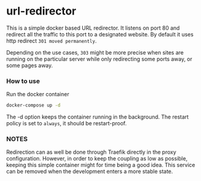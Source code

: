 # url-redirector
This is a simple docker based URL redirector. It listens on port 80 and redirect all the traffic to this port to a 
designated website. By default it uses http redirect `301 moved permanently`. 

Depending on the use cases, `303` might be more precise when sites are running on 
the particular server while only redirecting some ports away, or some pages away. 

### How to use
Run the docker container
```bash
docker-compose up -d
```

The -d option keeps the container running in the background. The restart policy is set to 
`always`, it should be restart-proof. 

### NOTES
Redirection can as well be done through Traefik directly in the proxy configuration. However, in order to keep the 
coupling as low as possible, keeping this simple container might for time being a good idea. This service can be 
removed when the development enters a more stable state. 
